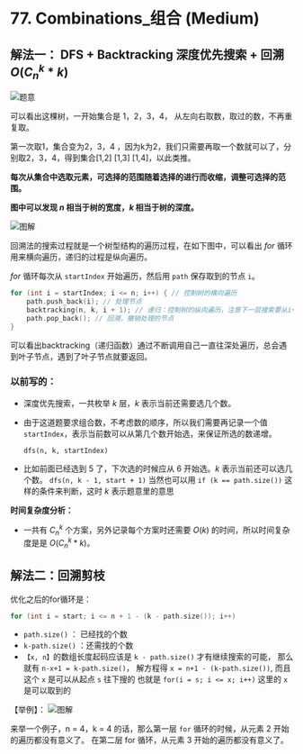 # 77. Combinations_组合 (Medium)

## 解法一： DFS + Backtracking 深度优先搜索 + 回溯  $O(C_{n}^{k} * k)$

![题意](https://code-thinking-1253855093.file.myqcloud.com/pics/20201123195223940.png)

可以看出这棵树，一开始集合是 1，2，3，4， 从左向右取数，取过的数，不再重复取。

第一次取1，集合变为2，3，4 ，因为k为2，我们只需要再取一个数就可以了，分别取2，3，4，得到集合[1,2] [1,3] [1,4]，以此类推。

**每次从集合中选取元素，可选择的范围随着选择的进行而收缩，调整可选择的范围。**

**图中可以发现 $n$ 相当于树的宽度，$k$ 相当于树的深度。**



![图解](https://code-thinking-1253855093.file.myqcloud.com/pics/20210130173631174.png)

回溯法的搜索过程就是一个树型结构的遍历过程，在如下图中，可以看出 $for$ 循环用来横向遍历，递归的过程是纵向遍历。

$for$ 循环每次从 `startIndex` 开始遍历，然后用 `path` 保存取到的节点 `i`。

```cpp
for (int i = startIndex; i <= n; i++) { // 控制树的横向遍历
    path.push_back(i); // 处理节点
    backtracking(n, k, i + 1); // 递归：控制树的纵向遍历，注意下一层搜索要从i+1开始
    path.pop_back(); // 回溯，撤销处理的节点
}
```

可以看出backtracking（递归函数）通过不断调用自己一直往深处遍历，总会遇到叶子节点，遇到了叶子节点就要返回。


### 以前写的：

- 深度优先搜索，一共枚举 $k$ 层，$k$ 表示当前还需要选几个数。

- 由于这道题要求组合数，不考虑数的顺序，所以我们需要再记录一个值 `startIndex`，表示当前数可以从第几个数开始选，来保证所选的数递增。

    `dfs(n, k, startIndex)`
- 比如前面已经选到 $5$ 了，下次选的时候应从 $6$ 开始选。$k$ 表示当前还可以选几个数。
    `dfs(n, k - 1, start + 1)`
当然也可以用 `if (k == path.size())` 这样的条件来判断，这时 $k$ 表示题意里的意思


**时间复杂度分析：**

- 一共有 $C_{n}^{k}$ 个方案，另外记录每个方案时还需要  $O(k)$ 的时间，所以时间复杂度是是 $O(C_{n}^{k} * k)$。


## 解法二：回溯剪枝

优化之后的for循环是：
```cpp
for (int i = start; i <= n + 1 - (k - path.size()); i++)
```

- `path.size()` ： 已经找的个数
- `k-path.size()` ：还需找的个数
- `【x, n】`的数组长度起码应该是 `k - path.size()` 才有继续搜索的可能， 那么就有 `n-x+1 = k-path.size()`， 解方程得 `x = n+1 - (k-path.size())`, 而且这个 `x` 是可以从起点 `s` 往下搜的 也就是 `for(i = s; i <= x; i++)` 这里的 `x` 是可以取到的

【举例】：
![图解](https://code-thinking-1253855093.file.myqcloud.com/pics/20210130194335207.png)

来举一个例子，n = 4，k = 4 的话，那么第一层 `for` 循环的时候，从元素 2 开始的遍历都没有意义了。 在第二层 for 循环，从元素 3 开始的遍历都没有意义了。